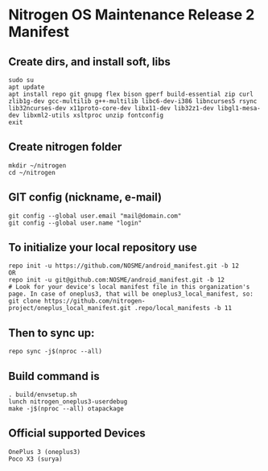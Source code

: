 Nitrogen OS Maintenance Release 2 Manifest
====================

Create dirs, and install soft, libs
-----------------------------------

    sudo su
    apt update
    apt install repo git gnupg flex bison gperf build-essential zip curl zlib1g-dev gcc-multilib g++-multilib libc6-dev-i386 libncurses5 rsync lib32ncurses-dev x11proto-core-dev libx11-dev lib32z1-dev libgl1-mesa-dev libxml2-utils xsltproc unzip fontconfig
    exit

Create nitrogen folder
----------------------

    mkdir ~/nitrogen
    cd ~/nitrogen

GIT config (nickname, e-mail)
-----------------------------

    git config --global user.email "mail@domain.com"
    git config --global user.name "login"

To initialize your local repository use
---------------------------------------

    repo init -u https://github.com/NOSME/android_manifest.git -b 12
    OR
    repo init -u git@github.com:NOSME/android_manifest.git -b 12
    # Look for your device's local manifest file in this organization's page. In case of oneplus3, that will be oneplus3_local_manifest, so:
    git clone https://github.com/nitrogen-project/oneplus_local_manifest.git .repo/local_manifests -b 11

Then to sync up:
----------------

    repo sync -j$(nproc --all)

Build command is
----------------
    . build/envsetup.sh
    lunch nitrogen_oneplus3-userdebug
    make -j$(nproc --all) otapackage

Official supported Devices
-----------------

    OnePlus 3 (oneplus3)
    Poco X3 (surya)

